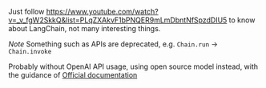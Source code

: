 Just follow https://www.youtube.com/watch?v=_v_fgW2SkkQ&list=PLqZXAkvF1bPNQER9mLmDbntNfSpzdDIU5 to know about LangChain, not many interesting things.

*Note*
Something such as APIs are deprecated, e.g. `Chain.run` -> `Chain.invoke`

Probably without OpenAI API usage, using open source model instead, with the guidance of [Official documentation](https://python.langchain.com/docs/get_started/quickstart/)
